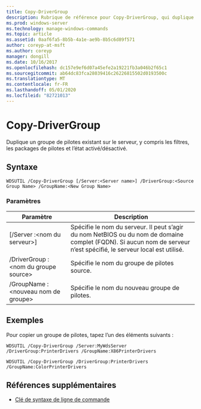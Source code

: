 ```yaml
---
title: Copy-DriverGroup
description: Rubrique de référence pour Copy-DriverGroup, qui duplique un groupe de pilotes existant sur le serveur, y compris les filtres, les packages de pilotes et l’état activé/désactivé.
ms.prod: windows-server
ms.technology: manage-windows-commands
ms.topic: article
ms.assetid: 0aaf6fa5-8b5b-4a1e-ae9b-8b5c6d89f571
author: coreyp-at-msft
ms.author: coreyp
manager: dongill
ms.date: 10/16/2017
ms.openlocfilehash: dc157e9ef6d07a45efe2a19221fb3a046b2f65c1
ms.sourcegitcommit: ab64dc83fca28039416c26226815502d0193500c
ms.translationtype: MT
ms.contentlocale: fr-FR
ms.lasthandoff: 05/01/2020
ms.locfileid: "82721013"
---
```

# <a name="copy-drivergroup"></a>Copy-DriverGroup

Duplique un groupe de pilotes existant sur le serveur, y compris les filtres, les packages de pilotes et l’état activé/désactivé.

## <a name="syntax"></a>Syntaxe

```
WDSUTIL /Copy-DriverGroup [/Server:<Server name>] /DriverGroup:<Source Group Name> /GroupName:<New Group Name>
```

### <a name="parameters"></a>Paramètres

|Paramètre|Description|
|---------|-----------|
|[/Server :\<nom du serveur>]|Spécifie le nom du serveur. Il peut s’agir du nom NetBIOS ou du nom de domaine complet (FQDN). Si aucun nom de serveur n’est spécifié, le serveur local est utilisé.|
|/DriverGroup :\<nom du groupe source>|Spécifie le nom du groupe de pilotes source.|
|/GroupName :\<nouveau nom de groupe>|Spécifie le nom du nouveau groupe de pilotes.|

## <a name="examples"></a>Exemples

Pour copier un groupe de pilotes, tapez l’un des éléments suivants :
```
WDSUTIL /Copy-DriverGroup /Server:MyWdsServer /DriverGroup:PrinterDrivers /GroupName:X86PrinterDrivers
```
```
WDSUTIL /Copy-DriverGroup /DriverGroup:PrinterDrivers /GroupName:ColorPrinterDrivers
```

## <a name="additional-references"></a>Références supplémentaires

- [Clé de syntaxe de ligne de commande](command-line-syntax-key.md)